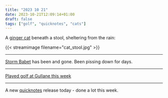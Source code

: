 ```yaml
---
title: "2023 10 21"
date: 2023-10-21T12:09:14+01:00
draft: false
tags: ["golf", "quicknotes", "cats"]
---
```


A [ginger cat](../blog/cats/cat_kills/#the-perpetrators) beneath a stool, sheltering from the rain:

{{< streamimage filename="cat_stool.jpg" >}}

---

[Storm Babet](https://www.metoffice.gov.uk/about-us/press-office/news/weather-and-climate/2023/storm-babet-has-been-named) has been and gone. Been pissing down for days.

---

[Played golf at Gullane this week](../blog/golf_at_gullane)

---

A new [quicknotes](../techjournal/quicknote_capture_21_october_2023) release today - done a lot this week.

